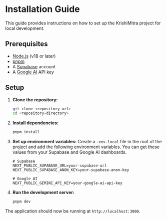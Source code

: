 # Installation Guide

This guide provides instructions on how to set up the KrishiMitra project for local development.

## Prerequisites

-   [Node.js](https://nodejs.org/) (v18 or later)
-   [pnpm](https://pnpm.io/)
-   A [Supabase](https://supabase.com/) account
-   A [Google AI](https://ai.google/) API key

## Setup

1.  **Clone the repository:**
    ```bash
    git clone <repository-url>
    cd <repository-directory>
    ```

2.  **Install dependencies:**
    ```bash
    pnpm install
    ```

3.  **Set up environment variables:**
    Create a `.env.local` file in the root of the project and add the following environment variables. You can get these values from your Supabase and Google AI dashboards.

    ```
    # Supabase
    NEXT_PUBLIC_SUPABASE_URL=your-supabase-url
    NEXT_PUBLIC_SUPABASE_ANON_KEY=your-supabase-anon-key

    # Google AI
    NEXT_PUBLIC_GEMINI_API_KEY=your-google-ai-api-key
    ```

4.  **Run the development server:**
    ```bash
    pnpm dev
    ```

The application should now be running at `http://localhost:3000`.